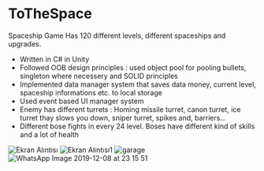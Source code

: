 

# ToTheSpace
Spaceship Game 
Has 120 different levels, different spaceships and upgrades. 

- Written in C# in Unity
- Followed OOB design principles : used object pool for pooling bullets, singleton where necessery and SOLID principles
- Implemented data manager system that saves data money, current level, spaceship informations etc. to  local storage
- Used event based UI manager system
- Enemy has different turrets : Homing missile turret, canon turret, ice turret thay slows you down, sniper turret, spikes and, barriers...
- Different bose fights in every 24 level. Boses have different kind of skills and a lot of health

![Ekran Alıntısı](https://user-images.githubusercontent.com/37782582/119924997-9bf1e480-bf42-11eb-9341-621757d99813.PNG)
![Ekran Alıntısı1](https://user-images.githubusercontent.com/37782582/119925249-1589d280-bf43-11eb-9f20-d69478328117.PNG)
![garage](https://user-images.githubusercontent.com/37782582/119925275-22a6c180-bf43-11eb-93a3-228557875d7c.PNG)
![WhatsApp Image 2019-12-08 at 23 15 51](https://user-images.githubusercontent.com/37782582/119925260-1b7fb380-bf43-11eb-8e70-1a227e8da911.jpeg)
